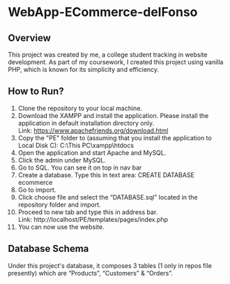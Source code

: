 # WebApp-ECommerce-delFonso

## Overview
This project was created by me, a college student tracking in website development. As part of my coursework, I created this project using vanilla PHP, which is known for its simplicity and efficiency. 

## How to Run?
1.	Clone the repository to your local machine.
2.	Download the XAMPP and install the application. Please install the application in default installation directory only. <br />
   Link: https://www.apachefriends.org/download.html
4.	Copy the "PE" folder to (assuming that you install the application to Local Disk C):
C:\This PC\xampp\htdocs
5.	Open the application and start Apache and MySQL.
6.	Click the admin under MySQL.
7.	Go to SQL. You can see it on top in nav bar
8.	Create a database. 
Type this in text area: CREATE DATABASE ecommerce
9.	Go to import.
10.	Click choose file and select the “DATABASE.sql” located in the repository folder and import.
11.	Proceed to new tab and type this in address bar. <br />
    Link: http://localhost/PE/templates/pages/index.php
13.	You can now use the website.

## Database Schema
Under this project's database, it composes 3 tables (1 only in repos file presently) which are “Products”, “Customers” & “Orders”.
